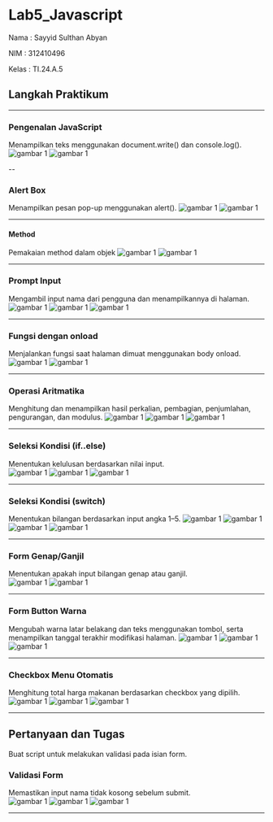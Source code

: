 # Lab5_Javascript

<P>Nama  : Sayyid Sulthan Abyan</P>
<p>NIM   : 312410496</p>
<p>Kelas : TI.24.A.5</p>

## Langkah Praktikum

---

### Pengenalan JavaScript  
Menampilkan teks menggunakan document.write() dan console.log().
![gambar 1](img/code1)
![gambar 1](img/hasil1)

--

### Alert Box  
Menampilkan pesan pop-up menggunakan alert(). 
![gambar 1](img/code2)
![gambar 1](img/hasil2)

---

#### Method
Pemakaian method dalam objek
![gambar 1](img/code3)
![gambar 1](img/hasil3)

---

### Prompt Input  
Mengambil input nama dari pengguna dan menampilkannya di halaman.
![gambar 1](img/code4)
![gambar 1](img/hasil4)
![gambar 1](img/hasil4_1)

---

### Fungsi dengan onload  
Menjalankan fungsi saat halaman dimuat menggunakan body onload.  
![gambar 1](img/code5)
![gambar 1](img/hasil5)

---

### Operasi Aritmatika  
Menghitung dan menampilkan hasil perkalian, pembagian, penjumlahan, pengurangan, dan modulus.
![gambar 1](img/code6)
![gambar 1](img/hasil6)
![gambar 1](img/hasil6_1)

---

### Seleksi Kondisi (if..else)  
Menentukan kelulusan berdasarkan nilai input.  
![gambar 1](img/code7)
![gambar 1](img/hasil7)
![gambar 1](img/hasil7_1)

---

### Seleksi Kondisi (switch)  
Menentukan bilangan berdasarkan input angka 1–5. 
![gambar 1](img/code8)
![gambar 1](img/hasil8)
![gambar 1](img/hasil8_1)
![gambar 1](img/hasil8_2)

---

### Form Genap/Ganjil  
Menentukan apakah input bilangan genap atau ganjil.  
![gambar 1](img/code9)
![gambar 1](img/hasil9)

---

### Form Button Warna  
Mengubah warna latar belakang dan teks menggunakan tombol, serta menampilkan tanggal terakhir modifikasi halaman.
![gambar 1](img/code10)
![gambar 1](img/hasil10)
![gambar 1](img/hasil10_1)

---

### Checkbox Menu Otomatis  
Menghitung total harga makanan berdasarkan checkbox yang dipilih.  
![gambar 1](img/code11)
![gambar 1](img/hasil11)
![gambar 1](img/hasil11_1)

---

## Pertanyaan dan Tugas
Buat script untuk melakukan validasi pada isian form.

### Validasi Form  
Memastikan input nama tidak kosong sebelum submit.  
![gambar 1](img/code12)
![gambar 1](img/hasil12)
![gambar 1](img/hasil12_1)

---


